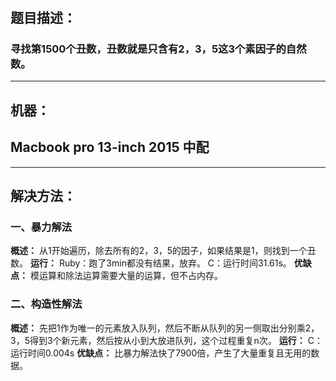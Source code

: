 # 
## 题目描述：
### 寻找第1500个丑数，丑数就是只含有2，3，5这3个素因子的自然数。
- - - -
## 机器：
## Macbook pro 13-inch 2015 中配
- - - -
## 解决方法：
### 一、暴力解法
**概述：**
从1开始遍历，除去所有的2，3，5的因子，如果结果是1，则找到一个丑数。
**运行：**
Ruby：跑了3min都没有结果，放弃。
C：运行时间31.61s。
**优缺点：**
模运算和除法运算需要大量的运算，但不占内存。
### 二、构造性解法
**概述：**
先把1作为唯一的元素放入队列，然后不断从队列的另一侧取出分别乘2，3，5得到3个新元素，然后按从小到大放进队列，这个过程重复n次。
**运行：**
C：运行时间0.004s
**优缺点：**
比暴力解法快了7900倍，产生了大量重复且无用的数据。
